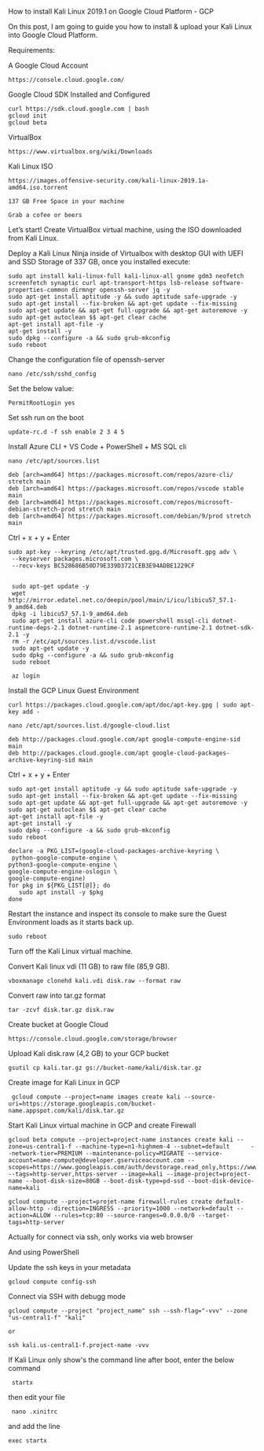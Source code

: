 
How to install Kali Linux 2019.1 on Google Cloud Platform - GCP

On this post, I am going to guide you how to install & upload your Kali Linux into Google Cloud Platform.

Requirements:

  
A Google Cloud Account 
    
    https://console.cloud.google.com/
    
Google Cloud SDK Installed and Configured 

    curl https://sdk.cloud.google.com | bash
    gcloud init
    gcloud beta
    
VirtualBox 

    https://www.virtualbox.org/wiki/Downloads
    
Kali Linux ISO

    https://images.offensive-security.com/kali-linux-2019.1a-amd64.iso.torrent
    
    137 GB Free Space in your machine
    
    Grab a cofee or beers
    

Let’s start! Create VirtualBox virtual machine, using the ISO downloaded from Kali Linux.

Deploy a Kali Linux Ninja inside of Virtualbox with desktop GUI with UEFI and SSD Storage of 337 GB, once you installed execute: 

    sudo apt install kali-linux-full kali-linux-all gnome gdm3 neofetch screenfetch synaptic curl apt-transport-https lsb-release software-properties-common dirmngr openssh-server jq -y
    sudo apt-get install aptitude -y && sudo aptitude safe-upgrade -y
    sudo apt-get install --fix-broken && apt-get update --fix-missing
    sudo apt-get update && apt-get full-upgrade && apt-get autoremove -y
    sudo apt-get autoclean $$ apt-get clear cache
    apt-get install apt-file -y
    apt-get install -y
    sudo dpkg --configure -a && sudo grub-mkconfig
    sudo reboot

Change the configuration file of openssh-server

    nano /etc/ssh/sshd_config

Set the below value:

    PermitRootLogin yes

Set ssh run on the boot

    update-rc.d -f ssh enable 2 3 4 5
    
Install Azure CLI + VS Code + PowerShell + MS SQL cli
    
    nano /etc/apt/sources.list
    
    deb [arch=amd64] https://packages.microsoft.com/repos/azure-cli/ stretch main
    deb [arch=amd64] https://packages.microsoft.com/repos/vscode stable main
    deb [arch=amd64] https://packages.microsoft.com/repos/microsoft-debian-stretch-prod stretch main
    deb [arch=amd64] https://packages.microsoft.com/debian/9/prod stretch main

    
Ctrl + x + y + Enter
    
    sudo apt-key --keyring /etc/apt/trusted.gpg.d/Microsoft.gpg adv \
     --keyserver packages.microsoft.com \
     --recv-keys BC528686B50D79E339D3721CEB3E94ADBE1229CF
     
     
     sudo apt-get update -y
     wget http://mirror.edatel.net.co/deepin/pool/main/i/icu/libicu57_57.1-9_amd64.deb
     dpkg -i libicu57_57.1-9_amd64.deb
     sudo apt-get install azure-cli code powershell mssql-cli dotnet-runtime-deps-2.1 dotnet-runtime-2.1 aspnetcore-runtime-2.1 dotnet-sdk-2.1 -y
     rm -r /etc/apt/sources.list.d/vscode.list
     sudo apt-get update -y
     sudo dpkg --configure -a && sudo grub-mkconfig
     sudo reboot
     
     az login
     
     
    
Install the GCP Linux Guest Environment
   
    curl https://packages.cloud.google.com/apt/doc/apt-key.gpg | sudo apt-key add -

    nano /etc/apt/sources.list.d/google-cloud.list
    
    deb http://packages.cloud.google.com/apt google-compute-engine-sid main
    deb http://packages.cloud.google.com/apt google-cloud-packages-archive-keyring-sid main
    
Ctrl + x + y + Enter


    sudo apt-get install aptitude -y && sudo aptitude safe-upgrade -y
    sudo apt-get install --fix-broken && apt-get update --fix-missing
    sudo apt-get update && apt-get full-upgrade && apt-get autoremove -y
    sudo apt-get autoclean $$ apt-get clear cache
    apt-get install apt-file -y
    apt-get install -y
    sudo dpkg --configure -a && sudo grub-mkconfig
    sudo reboot
    
    declare -a PKG_LIST=(google-cloud-packages-archive-keyring \
     python-google-compute-engine \
    python3-google-compute-engine \
    google-compute-engine-oslogin \
    google-compute-engine)
    for pkg in ${PKG_LIST[@]}; do
       sudo apt install -y $pkg
    done
    
Restart the instance and inspect its console to make sure the Guest Environment loads as it starts back up.

    sudo reboot

Turn off the Kali Linux virtual machine.

Convert Kali linux vdi (11 GB) to raw file (85,9 GB).

    vboxmanage clonehd kali.vdi disk.raw --format raw

Convert raw into tar.gz format

    tar -zcvf disk.tar.gz disk.raw

Create bucket at Google Cloud

    https://console.cloud.google.com/storage/browser

Upload Kali disk.raw (4,2 GB) to your GCP bucket

    gsutil cp kali.tar.gz gs://bucket-name/kali/disk.tar.gz

Create image for Kali Linux in GCP

     gcloud compute --project=name images create kali --source-uri=https://storage.googleapis.com/bucket-name.appspot.com/kali/disk.tar.gz

Start Kali Linux virtual machine in GCP and create Firewall

    gcloud beta compute --project=project-name instances create kali --zone=us-central1-f --machine-type=n1-highmem-4 --subnet=default      --network-tier=PREMIUM --maintenance-policy=MIGRATE --service-account=name-compute@developer.gserviceaccount.com --scopes=https://www.googleapis.com/auth/devstorage.read_only,https://www.googleapis.com/auth/logging.write,https://www.googleapis.com/auth/monitoring.write,https://www.googleapis.com/auth/servicecontrol,https://www.googleapis.com/auth/service.management.readonly,https://www.googleapis.com/auth/trace.append --tags=http-server,https-server --image=kali --image-project=project-name --boot-disk-size=80GB --boot-disk-type=pd-ssd --boot-disk-device-name=kali

    gcloud compute --project=projet-name firewall-rules create default-allow-http --direction=INGRESS --priority=1000 --network=default --action=ALLOW --rules=tcp:80 --source-ranges=0.0.0.0/0 --target-tags=http-server    


Actually for connect via ssh, only works via web browser 

And using PowerShell
 
Update the ssh keys in your metadata

    gcloud compute config-ssh
    
Connect via SSH with debugg mode
     
    gcloud compute --project "project_name" ssh --ssh-flag="-vvv" --zone "us-central1-f" "kali"
    
    or
    
    ssh kali.us-central1-f.project-name -vvv





     
If Kali Linux only show's the command line after boot, enter the below command 
     
     startx    
      
then edit your file

     nano .xinitrc 

and add the line 

    exec startx
